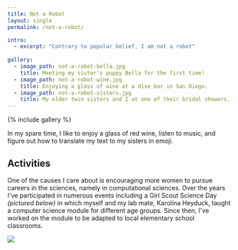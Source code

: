 ```yaml
---
title: Not a Robot
layout: single
permalink: /not-a-robot/

intro:
  - excerpt: "Contrary to popular belief, I am not a robot"
  
gallery:
  - image_path: not-a-robot-bella.jpg
    title: Meeting my sister's puppy Bella for the first time!
  - image_path: not-a-robot-wine.jpg
    title: Enjoying a glass of wine at a dive bar in San Diego.
  - image_path: not-a-robot-sisters.jpg
    title: My older twin sisters and I at one of their bridal showers.
---
```


{% include gallery %}

In my spare time, I like to enjoy a glass of red wine, listen to music, and figure out how to translate my text to my sisters in emoji. 

## Activities

One of the causes I care about is encouraging more women to pursue careers in the sciences, namely in computational sciences. Over the years I've participated in numerous events including a Girl Scout Science Day *(pictured below)* in which myself and my lab mate, Karolina Heyduck, taught a computer science module for different age groups. Since then, I've worked on the module to be adapted to local elementary school classrooms.

<img src="https://michelle-hwang.github.io/images/not-a-robot-girlscouts.jpg">

